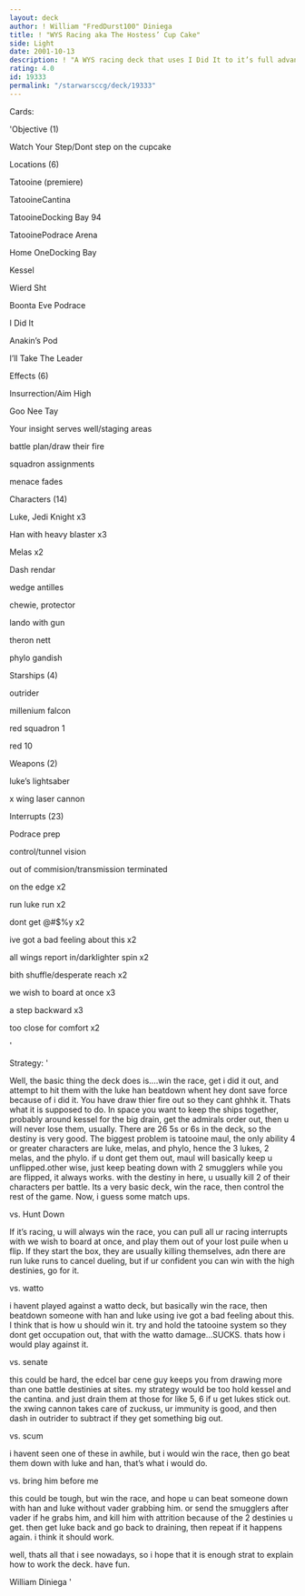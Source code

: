 ```yaml
---
layout: deck
author: ! William "FredDurst100" Diniega
title: ! "WYS Racing aka The Hostess’ Cup Cake"
side: Light
date: 2001-10-13
description: ! "A WYS racing deck that uses I Did It to it’s full advantage."
rating: 4.0
id: 19333
permalink: "/starwarsccg/deck/19333"
---
```

Cards: 

'Objective (1)

Watch Your Step/Dont step on the cupcake


Locations (6)

Tatooine (premiere)

TatooineCantina

TatooineDocking Bay 94

TatooinePodrace Arena

Home OneDocking Bay

Kessel


Wierd Sht

Boonta Eve Podrace

I Did It

Anakin’s Pod

I’ll Take The Leader


Effects (6)

Insurrection/Aim High

Goo Nee Tay

Your insight serves well/staging areas

battle plan/draw their fire

squadron assignments

menace fades


Characters (14)

Luke, Jedi Knight x3

Han with heavy blaster x3

Melas x2

Dash rendar

wedge antilles

chewie, protector

lando with gun

theron nett

phylo gandish


Starships (4)

outrider

millenium falcon

red squadron 1

red 10


Weapons (2)

luke’s lightsaber

x wing laser cannon


Interrupts (23)

Podrace prep

control/tunnel vision

out of commision/transmission terminated

on the edge x2

run luke run x2

dont get @#$%y x2

ive got a bad feeling about this x2

all wings report in/darklighter spin x2

bith shuffle/desperate reach x2

we wish to board at once x3

a step backward x3

too close for comfort x2

'

Strategy: '

Well, the basic thing the deck does is....win the race, get i did it out, and attempt to hit them with the luke han beatdown whent hey dont save force because of i did it. You have draw thier fire out so they cant ghhhk it. Thats what it is supposed to do. In space you want to keep the ships together, probably around kessel for the big drain, get the admirals order out, then u will never lose them, usually. There are 26 5s or 6s in the deck, so the destiny is very good. The biggest problem is tatooine maul, the only ability 4 or greater characters are luke, melas, and phylo, hence the 3 lukes, 2 melas, and the phylo. if u dont get them out, maul will basically keep u unflipped.other wise, just keep beating down with 2 smugglers while you are flipped, it always works. with the destiny in here, u usually kill 2 of their characters per battle. Its a very basic deck, win the race, then control the rest of the game. Now, i guess some match ups.



vs. Hunt Down 

If it’s racing, u will always win the race, you can pull all ur racing interrupts with we wish to board at once, and play them out of your lost puile when u flip. If they start the box, they are usually killing themselves, adn there are run luke runs to cancel dueling, but if ur confident you can win with the high destinies, go for it.


vs. watto

i havent played against a watto deck, but basically win the race, then beatdown someone with han and luke using ive got a bad feeling about this. I think that is how u should win it. try and hold the tatooine system so they dont get occupation out, that with the watto damage...SUCKS. thats how i would play against it.


vs. senate

this could be hard, the edcel bar cene guy keeps you from drawing more than one battle destinies at sites. my strategy would be too hold kessel and the cantina. and just drain them at those for like 5, 6 if u get lukes stick out. the xwing cannon takes care of zuckuss, ur immunity is good, and then dash in outrider to subtract if they get something big out.


vs. scum

i havent seen one of these in awhile, but i would win the race, then go beat them down with luke and han, that’s what i would do.


vs. bring him before me

this could be tough, but win the race, and hope u can beat someone down with han and luke without vader grabbing him. or send the smugglers after vader if he grabs him, and kill him with attrition because of the 2 destinies u get. then get luke back and go back to draining, then repeat if it happens again. i think it should work.



well, thats all that i see nowadays, so i hope that it is enough strat to explain how to work the deck. have fun.



William Diniega '
